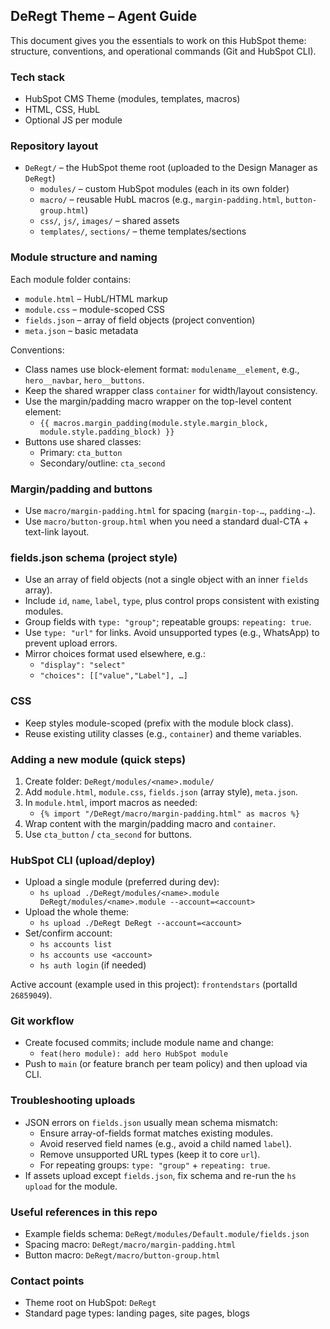 ## DeRegt Theme – Agent Guide

This document gives you the essentials to work on this HubSpot theme: structure, conventions, and operational commands (Git and HubSpot CLI).

### Tech stack
- HubSpot CMS Theme (modules, templates, macros)
- HTML, CSS, HubL
- Optional JS per module

### Repository layout
- `DeRegt/` – the HubSpot theme root (uploaded to the Design Manager as `DeRegt`)
  - `modules/` – custom HubSpot modules (each in its own folder)
  - `macro/` – reusable HubL macros (e.g., `margin-padding.html`, `button-group.html`)
  - `css/`, `js/`, `images/` – shared assets
  - `templates/`, `sections/` – theme templates/sections

### Module structure and naming
Each module folder contains:
- `module.html` – HubL/HTML markup
- `module.css` – module-scoped CSS
- `fields.json` – array of field objects (project convention)
- `meta.json` – basic metadata

Conventions:
- Class names use block-element format: `modulename__element`, e.g., `hero__navbar`, `hero__buttons`.
- Keep the shared wrapper class `container` for width/layout consistency.
- Use the margin/padding macro wrapper on the top-level content element:
  - `{{ macros.margin_padding(module.style.margin_block, module.style.padding_block) }}`
- Buttons use shared classes:
  - Primary: `cta_button`
  - Secondary/outline: `cta_second`

### Margin/padding and buttons
- Use `macro/margin-padding.html` for spacing (`margin-top-…`, `padding-…`).
- Use `macro/button-group.html` when you need a standard dual-CTA + text-link layout.

### fields.json schema (project style)
- Use an array of field objects (not a single object with an inner `fields` array).
- Include `id`, `name`, `label`, `type`, plus control props consistent with existing modules.
- Group fields with `type: "group"`; repeatable groups: `repeating: true`.
- Use `type: "url"` for links. Avoid unsupported types (e.g., WhatsApp) to prevent upload errors.
- Mirror choices format used elsewhere, e.g.:
  - `"display": "select"`
  - `"choices": [["value","Label"], …]`

### CSS
- Keep styles module-scoped (prefix with the module block class).
- Reuse existing utility classes (e.g., `container`) and theme variables.

### Adding a new module (quick steps)
1. Create folder: `DeRegt/modules/<name>.module/`
2. Add `module.html`, `module.css`, `fields.json` (array style), `meta.json`.
3. In `module.html`, import macros as needed:
   - `{% import "/DeRegt/macro/margin-padding.html" as macros %}`
4. Wrap content with the margin/padding macro and `container`.
5. Use `cta_button` / `cta_second` for buttons.

### HubSpot CLI (upload/deploy)
- Upload a single module (preferred during dev):
  - `hs upload ./DeRegt/modules/<name>.module DeRegt/modules/<name>.module --account=<account>`
- Upload the whole theme:
  - `hs upload ./DeRegt DeRegt --account=<account>`
- Set/confirm account:
  - `hs accounts list`
  - `hs accounts use <account>`
  - `hs auth login` (if needed)

Active account (example used in this project): `frontendstars` (portalId `26859049`).

### Git workflow
- Create focused commits; include module name and change:
  - `feat(hero module): add hero HubSpot module`
- Push to `main` (or feature branch per team policy) and then upload via CLI.

### Troubleshooting uploads
- JSON errors on `fields.json` usually mean schema mismatch:
  - Ensure array-of-fields format matches existing modules.
  - Avoid reserved field names (e.g., avoid a child named `label`).
  - Remove unsupported URL types (keep it to core `url`).
  - For repeating groups: `type: "group"` + `repeating: true`.
- If assets upload except `fields.json`, fix schema and re-run the `hs upload` for the module.

### Useful references in this repo
- Example fields schema: `DeRegt/modules/Default.module/fields.json`
- Spacing macro: `DeRegt/macro/margin-padding.html`
- Button macro: `DeRegt/macro/button-group.html`

### Contact points
- Theme root on HubSpot: `DeRegt`
- Standard page types: landing pages, site pages, blogs


